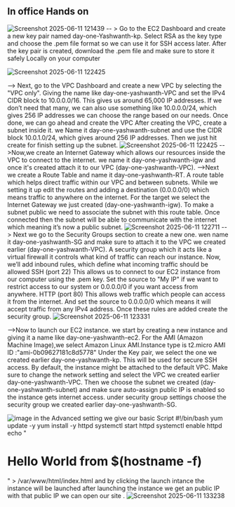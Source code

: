 
## In office Hands on

![Screenshot 2025-06-11 121439](https://github.com/user-attachments/assets/838f110a-3c77-40cb-908a-6b4d9df206ee)
-- > Go to the EC2 Dashboard and create a new key pair named day-one-Yashwanth-kp.
Select RSA as the key type and choose the .pem file format so we can use it for SSH access later.
After the key pair is created, download the .pem file and make sure to store it safely Locally on your computer
  
![Screenshot 2025-06-11 122425](https://github.com/user-attachments/assets/a9d565de-f166-4127-80a2-ba2df6d1984a)

--> Next, go to the VPC Dashboard and create a new VPC by selecting the "VPC only".
Giving the name like day-one-yashwanth-VPC and set the IPv4 CIDR block to 10.0.0.0/16. This gives us around 65,000 IP addresses.
If we don’t need that many, we can also use something like 10.0.0.0/24, which gives 256 IP addresses we can choose the range based on our needs. Once done, we can go ahead and create the VPC
After creating the VPC, create a subnet inside it.
we Name it day-one-yashwanth-subnet and use the CIDR block 10.0.1.0/24, which gives around 256 IP addresses.
Then we just hit create for finish setting up the subnet.
![Screenshot 2025-06-11 122425](https://github.com/user-attachments/assets/051857cd-b1c9-45fa-8269-1211041380f0)
-->Now,we create an Internet Gateway which allows our resources inside the VPC to connect to the internet.
we name it day-one-yashwanth-igw and once it's created attach it to our VPC (day-one-yashwanth-VPC).
-->Next we create a Route Table and name it day-one-yashwanth-RT.
A route table which helps direct traffic within our VPC and between subnets.
While we setting it up edit the routes and adding a destination (0.0.0.0/0) which means traffic to anywhere on the internet.
For the target we select the Internet Gateway we just created (day-one-yashwanth-igw).
To make a subnet public we need to associate the subnet with this route table.
Once connected then the subnet will be able to communicate with the internet which meaning it’s now a public subnet.
![Screenshot 2025-06-11 122711](https://github.com/user-attachments/assets/237e3e92-56da-4a50-a63b-a7b4776f0041)
--> Next we go to the Security Groups section to create a new one.
wen name it day-one-yashwanth-SG and make sure to attach it to the VPC we created earlier (day-one-yashwanth-VPC).
A security group which it acts like a virtual firewall it controls what kind of traffic can reach our instance.
Now, we’ll add inbound rules, which define what incoming traffic should be allowed
SSH (port 22) This allows us to connect to our EC2 instance from our computer using the .pem key. Set the source to "My IP" if we want to restrict access to our system or 0.0.0.0/0 if you want access from anywhere.
HTTP (port 80) This allows web traffic which people can access it from the internet.
And set the source to 0.0.0.0/0 which means it will accept traffic from any IPv4 address.
Once these rules are added create the security group.
![Screenshot 2025-06-11 123331](https://github.com/user-attachments/assets/96085f54-a3b1-4c28-8d7b-3332a23616e9)

-->Now to launch our EC2 instance. we start by creating a new instance and giving it a name like day-one-yashwanth-ec2.
For the AMI (Amazon Machine Image),we select Amazon Linux AMI.Instance type is t2.micro AMI ID :"ami-0b09627181c8d5778"
Under the Key pair, we select the one we created earlier day-one-yashwanth-kp. This will be used for secure SSH access.
By default, the instance might be attached to the default VPC. Make sure to change the network setting and select the VPC we created earlier day-one-yashwanth-VPC.
Then we choose the subnet we created (day-one-yashwanth-subnet) and make sure auto-assign public IP is enabled so the instance gets internet access.
under security group settings choose the security group we created earlier day-one-yashwanth-SG.

![image](https://github.com/user-attachments/assets/387f949b-8cab-492f-bedf-d32b6f9b7096)
in the Advanced setting we give our basic Script #!/bin/bash
yum update -y
yum install -y httpd
systemctl start httpd
systemctl enable httpd
echo "<h1>Hello World from $(hostname -f)</h1>" > /var/www/html/index.html
and by clicking the launch intance the instance will be launched after launching the instance we get an public IP with that public IP we can open our site .
![Screenshot 2025-06-11 133238](https://github.com/user-attachments/assets/104de878-1d5b-41e4-bb41-e3c26f109e3a)





